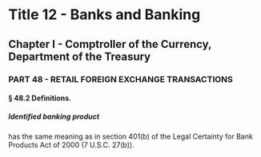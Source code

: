 
# Title 12 - Banks and Banking
## Chapter I - Comptroller of the Currency, Department of the Treasury
### PART 48 - RETAIL FOREIGN EXCHANGE TRANSACTIONS
#### § 48.2 Definitions.
##### Identified banking product

has the same meaning as in section 401(b) of the Legal Certainty for Bank Products Act of 2000 (7 U.S.C. 27(b)).
